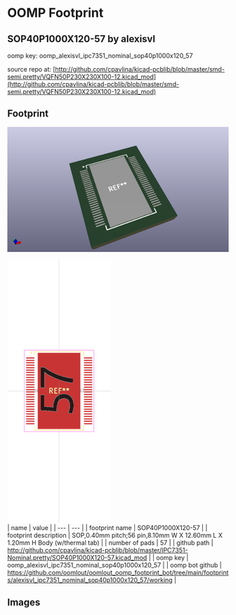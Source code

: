 # OOMP Footprint  
## SOP40P1000X120-57  by alexisvl  
  
oomp key: oomp_alexisvl_ipc7351_nominal_sop40p1000x120_57  
  
source repo at: [http://github.com/cpavlina/kicad-pcblib/blob/master/smd-semi.pretty/VQFN50P230X230X100-12.kicad_mod](http://github.com/cpavlina/kicad-pcblib/blob/master/smd-semi.pretty/VQFN50P230X230X100-12.kicad_mod)  
## Footprint  
  
[![working_kicad_pcb_3d.png](working_kicad_pcb_3d_600.png)](working_kicad_pcb_3d.png)  
  
[![working.png](working_600.png)](working.png)  
| name | value | 
| --- | --- | 
| footprint name | SOP40P1000X120-57 | 
| footprint description | SOP,0.40mm pitch;56 pin,8.10mm W X 12.60mm L X 1.20mm H Body (w/thermal tab) | 
| number of pads | 57 | 
| github path | http://github.com/cpavlina/kicad-pcblib/blob/master/IPC7351-Nominal.pretty/SOP40P1000X120-57.kicad_mod | 
| oomp key | oomp_alexisvl_ipc7351_nominal_sop40p1000x120_57 | 
| oomp bot github | https://github.com/oomlout/oomlout_oomp_footprint_bot/tree/main/footprints/alexisvl_ipc7351_nominal_sop40p1000x120_57/working | 
## Images  
